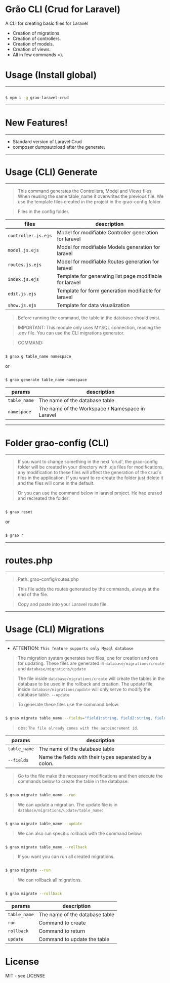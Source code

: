 # Grão CLI (Crud for Laravel)

A CLI for creating basic files for Laravel

- Creation of migrations.
- Creation of controllers.
- Creation of models.
- Creation of views.
- All in few commands =).

# Usage (Install global) 

----------------------------------------------------

```sh

$ npm i -g grao-laravel-crud

```

----------------------------------------------------

# New Features!

----------------------------------------------------

  - Standard version of Laravel Crud
  - composer dumpautoload after the generate.

----------------------------------------------------

# Usage (CLI) Generate

----------------------------------------------------

> This command generates the Controllers, Model and Views files. When reusing the same table_name it overwrites the previous file. We use the template files created in the project in the grao-config folder.

> Files in the config folder.

| files | description |
| ------ | ------ |
| `controller.js.ejs` | Model for modifiable Controller generation for laravel |
| `model.js.ejs` | Model for modifiable Models generation for laravel |
| `routes.js.ejs` | Model for modifiable Routes generation for laravel |
| `index.js.ejs` | Template for generating list page modifiable for laravel |
| `edit.js.ejs` | Template for form generation modifiable for laravel |
| `show.js.ejs` | Template for data visualization |

> Before running the command, the table in the database should exist.

> IMPORTANT: This module only uses MYSQL connection, reading the .env file. 
> You can use the CLI migrations generator.

> COMMAND:

```sh

$ grao g table_name namespace 

```

or 

```sh

$ grao generate table_name namespace

```

| params | description |
| ------ | ------ |
| `table_name` | The name of the database table |
| `namespace` | The name of the Workspace / Namespace in Laravel |


----------------------------------------------------

# Folder grao-config (CLI)

----------------------------------------------------

> If you want to change something in the next 'crud',
> the grao-config folder will be created in your directory with .ejs files for modifications,
> any modification to these files will affect the generation of the crud`s files in the application. 
> If you want to re-create the folder just delete it and the files will come in the default.

> Or you can use the command below in laravel project. 
> He had erased and recreated the folder:

```sh

$ grao reset

```

or 

```sh

$ grao r

```


----------------------------------------------------

# routes.php 

----------------------------------------------------
> Path: grao-config/routes.php

> This file adds the routes generated by the commands, always at the end of the file. 

> Copy and paste into your Laravel route file.


----------------------------------------------------

# Usage (CLI) Migrations

----------------------------------------------------
- ATTENTION: `This feature supports only Mysql database`

> The migration system generates two files, one for creation and one for updating.
> These files are generated in `database/migrations/create` and `database/migrations/update`

> The file inside `database/migrations/create` will create the tables in the database to be used in the rollback and creation.
> The update file inside `database/migrations/update` will only serve to modify the database table. `--update`

> To generate these files use the command below:

```sh

$ grao migrate table_name --fields="field1:string, field2:string, field3:text, field4:int, field1:bigInteger"

```
> obs: `The file already comes with the autoincrement id`.

| params | description |
| ------ | ------ |
| `table_name` | The name of the database table |
| `--fields` | Name the fields with their types separated by a colon. |

> Go to the file make the necessary modifications and then execute the commands below to create the table in the database:

```sh

$ grao migrate table_name --run

```

> We can update a migration. The update file is in `database/migrations/update/table_name`:

```sh

$ grao migrate table_name --update

```

> We can also run specific rollback with the command below:

```sh

$ grao migrate table_name --rollback

```

> If you want you can run all created migrations.

```sh

$ grao migrate --run

```

> We can rollback all migrations.

```sh

$ grao migrate --rollback

```

| params | description |
| ------ | ------ |
| `table_name` | The name of the database table |
| `run` | Command to create |
| `rollback` | Command to return |
| `update` | Command to update the table |


# License

MIT - see LICENSE

